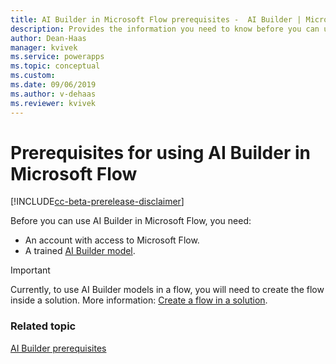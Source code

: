 ```yaml
---
title: AI Builder in Microsoft Flow prerequisites -  AI Builder | Microsoft Docs
description: Provides the information you need to know before you can use AI Builder in Microsoft Flow.
author: Dean-Haas
manager: kvivek
ms.service: powerapps
ms.topic: conceptual
ms.custom: 
ms.date: 09/06/2019
ms.author: v-dehaas
ms.reviewer: kvivek
---
```


# Prerequisites for using AI Builder in Microsoft Flow

[!INCLUDE[cc-beta-prerelease-disclaimer](./includes/cc-beta-prerelease-disclaimer.md)]

Before you can use AI Builder in Microsoft Flow, you need:

- An account with access to Microsoft Flow.
- A trained [AI Builder model](build-model.md).

> [!IMPORTANT]
 > Currently, to use AI Builder models in a flow, you will need to create the flow inside a solution. More information: [Create a flow in a solution](/flow/create-flow-solution).

### Related topic

[AI Builder prerequisites](build-model.md#prerequisites)
